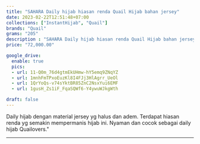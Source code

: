 ```yaml
---
title: "SAHARA Daily hijab hiasan renda Quail Hijab bahan jersey"
date: 2023-02-22T12:51:48+07:00
collections: ["InstantHijab", "Quail"]
brands: "Quail"
grams: "205"
description : "SAHARA Daily hijab hiasan renda Quail Hijab bahan jersey"
price: "72,000.00"

google_drive:
  enable: true
  pics:
  - url: 11-Q0m_76d4gtmEkUHmw-hY5emq9ZNqYZ
  - url: 1mnhFmTPxoEuzKl8I4FJj3HlAgrr_UeOl
  - url: 1QrYoQs-v74sYktBR85ZnC2NsxYui6EMF
  - url: 1gusH_Zs1iF_FqaSQWf6-Y4ywuWJkgWth

draft: false
---
```


Daily hijab dengan material jersey yg halus dan adem. Terdapat hiasan renda yg semakin mempermanis hijab ini. Nyaman dan cocok sebagai daily hijab Quailovers."

-----------    
 
